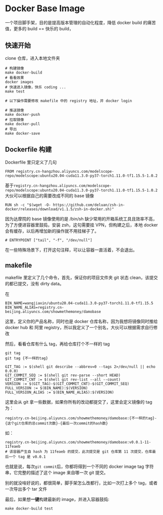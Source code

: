 # Docker Base Image

一个项目脚手架，目的是提高版本管理的自动化程度，降低 docker build 的痛苦值，更多的 build == 快乐的 build，

## 快速开始

clone 仓库，进入本地文件夹

```
# 构建镜像
make docker-build
# 看看效果
docker images
# 快速进入镜像，快乐 coding ...
make test

# 以下操作需要修改 makefile 中的 registry 地址，并 docker login

# 推送镜像
make docker-push
# 拉取镜像
make docker-pull
# 导出
make docker-save

```

## Dockerfile 构建

Dockerfile 里只定义了几句

```
FROM registry.cn-hangzhou.aliyuncs.com/modelscope-repo/modelscope:ubuntu20.04-cuda11.3.0-py37-torch1.11.0-tf1.15.5-1.0.2
```

基于`registry.cn-hangzhou.aliyuncs.com/modelscope-repo/modelscope:ubuntu20.04-cuda11.3.0-py37-torch1.11.0-tf1.15.5-1.0.2` 大伙可以根据自己的需要改成不同的 base 镜像

```
RUN sh -c "$(wget -O- https://github.com/deluan/zsh-in-docker/releases/download/v1.1.5/zsh-in-docker.sh)"
```

因为达摩院的 base 镜像使用的是 /bin/sh 缺少常用的开箱系统工具且效率不高，为了方便进容器里鼓捣，安装 zsh，这句需要挂 VPN，但构建之后，本地 docker 会有缓存，以后再增加新的操作就不用挂梯子了。

```
# ENTRYPOINT ["tail", "-f", "/dev/null"]
```

在一些特殊场景下，打开这句注释，可以让容器一直活着，不会退出。

## makefile

makefile 里定义了几个命令，首先，保证你的项目文件夹 git 状态 clean，该提交的都已提交，没有 dirty data。

在

```
BIN_NAME=wangjiaxin/ubuntu20.04-cuda11.3.0-py37-torch1.11.0-tf1.15.5
BIN_NAME_ALIAS=registry.cn-beijing.aliyuncs.com/showmethemoney/damobase
```

这里，定义你的产品名称，同时也是 docker 仓库名称，因为我想将镜像同时推给 docker hub 和 阿里 registry，所以我定义了一个别名，大伙可以根据需求自行修改

然后，看看仓库有什么 tag，再给仓库打个不一样的 tag

```
git tag
git tag {不一样的tag}
```

```
GIT_TAG := $(shell git describe --abbrev=0 --tags 2>/dev/null || echo 0.0.0)
GIT_COMMIT_SEQ := $(shell git rev-parse --short HEAD)
GIT_COMMIT_CNT := $(shell git rev-list --all --count)
VERSION := $(GIT_TAG)-$(GIT_COMMIT_CNT)-$(GIT_COMMIT_SEQ)
FULL_VERSION := $(BIN_NAME):$(VERSION)
FULL_VERSION_ALIAS := $(BIN_NAME_ALIAS):$(VERSION)
```

这里会从 git 拿一些数据，如果你所有的改动都提交了，这里会定义镜像的 tag 为：

```
registry.cn-beijing.aliyuncs.com/showmethemoney/damobase:{不一样的tag}-{这个git仓库的总commit次数}-{最后一次commit的hash数}
```

如：

```
registry.cn-beijing.aliyuncs.com/showmethemoney/damobase:v0.0.1-11-11feaeb
# 该容器产生自 hash 为 11feaeb 的提交，此次提交是 git 仓库第 11 次提交，仓库最后一个 tag 是 v0.0.1
```

也就是说，每次`git commit`后，你都将得到一个不同的 docker image tag 字符串，它完整的描述了这个 image 来自哪一次 git 提交。

别的就没啥好说的，都很简单，脚手架怎么改都行，比如一次打上多个 tag，或者一次导出多个 tar 文件

最后，如果想**一键**构建最新的 image，并进入容器鼓捣:

```
make docker-build test
```
